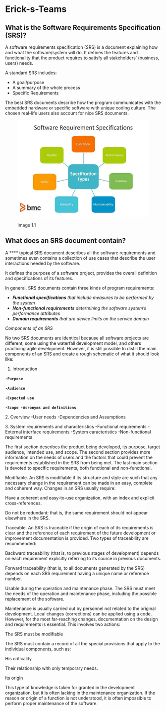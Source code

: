 # Erick-s-Teams

## What is the Software Requirements Specification (SRS)? <a href="#7f86" id="7f86"></a>

A software requirements specification (SRS) is a document explaining how and what the software/system will do. It defines the features and functionality that the product requires to satisfy all stakeholders’ (business, users) needs.

A standard SRS includes:

* A goal/purpose
* A summary of the whole process
* Specific Requirements

The best SRS documents describe how the program communicates with the embedded hardware or specific software with unique coding culture. The chosen real-life users also account for nice SRS documents.

<figure><img src=".gitbook/assets/1_ME3qHVKfYdMsGgiF-TDWfg.webp" alt=""><figcaption><p>Image 1.1</p></figcaption></figure>

## What does an SRS document contain? <a href="#47d2" id="47d2"></a>

A **** typical SRS document describes all the software requirements and sometimes even contains a collection of use cases that describe the user interactions needed by the software.

It defines the purpose of a software project, provides the overall definition and specifications of its features.

In general, SRS documents contain three kinds of program requirements:

* _**Functional specifications** that include measures to be performed by the system_
* _**Non-functional**  **requirements** determining the software system’s performance attributes_
* _**Domain requirements** that are device limits on the service domain_

&#x20;  _Components of an SRS_

No two SRS documents are identical because all software projects are different, some using the waterfall development model, and others practicing agile development. However, it is still possible to distill the main components of an SRS and create a rough schematic of what it should look like:

1. Introduction&#x20;

**`-Purpose`**&#x20;

**`-Audience`**&#x20;

**`-Expected use`**&#x20;

**`-Scope -Acronyms and definitions`**

2\. Overview -User needs -Dependencies and Assumptions

3\. System requirements and characteristics -Functional requirements -External interface requirements -System caracteristics -Non-functional requirements

The first section describes the product being developed, its purpose, target audience, intended use, and scope. The second section provides more information on the needs of users and the factors that could prevent the requirements established in the SRS from being met. The last main section is devoted to specific requirements, both functional and non-functional.

Modifiable. An SRS is modifiable if its structure and style are such that any necessary change in the requirement can be made in an easy, complete and coherent way. Changes in an SRS usually require:

Have a coherent and easy-to-use organization, with an index and explicit cross-references.

Do not be redundant; that is, the same requirement should not appear elsewhere in the SRS.

Traceable. An SRS is traceable if the origin of each of its requirements is clear and the reference of each requirement of the future development or improvement documentation is provided. Two types of traceability are recommended:

Backward traceability (that is, to previous stages of development) depends on each requirement explicitly referring to its source in previous documents.

Forward traceability (that is, to all documents generated by the SRS) depends on each SRS requirement having a unique name or reference number.

Usable during the operation and maintenance phase. The SRS must meet the needs of the operation and maintenance phase, including the possible replacement of the software.

Maintenance is usually carried out by personnel not related to the original development. Local changes (corrections) can be applied using a code. However, for the most far-reaching changes, documentation on the design and requirements is essential. This involves two actions:

The SRS must be modifiable

The SRS must contain a record of all the special provisions that apply to the individual components, such as:

His criticality

Their relationship with only temporary needs.

Its origin

This type of knowledge is taken for granted in the development organization, but it is often lacking in the maintenance organization. If the reason or origin of a function is not understood, it is often impossible to perform proper maintenance of the software.
